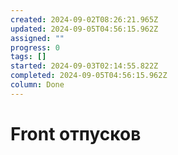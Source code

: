 ```yaml
---
created: 2024-09-02T08:26:21.965Z
updated: 2024-09-05T04:56:15.962Z
assigned: ""
progress: 0
tags: []
started: 2024-09-03T02:14:55.822Z
completed: 2024-09-05T04:56:15.962Z
column: Done
---
```


# Front отпусков
